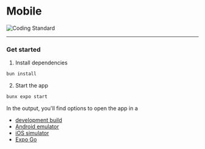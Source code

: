 # Mobile

![Coding Standard](https://github.com/bernard-ng/basango/actions/workflows/quality.yaml/badge.svg)

---

### Get started

1. Install dependencies

```bash
bun install
```

2. Start the app

```bash
bunx expo start
```

In the output, you'll find options to open the app in a

- [development build](https://docs.expo.dev/develop/development-builds/introduction/)
- [Android emulator](https://docs.expo.dev/workflow/android-studio-emulator/)
- [iOS simulator](https://docs.expo.dev/workflow/ios-simulator/)
- [Expo Go](https://expo.dev/go) 
